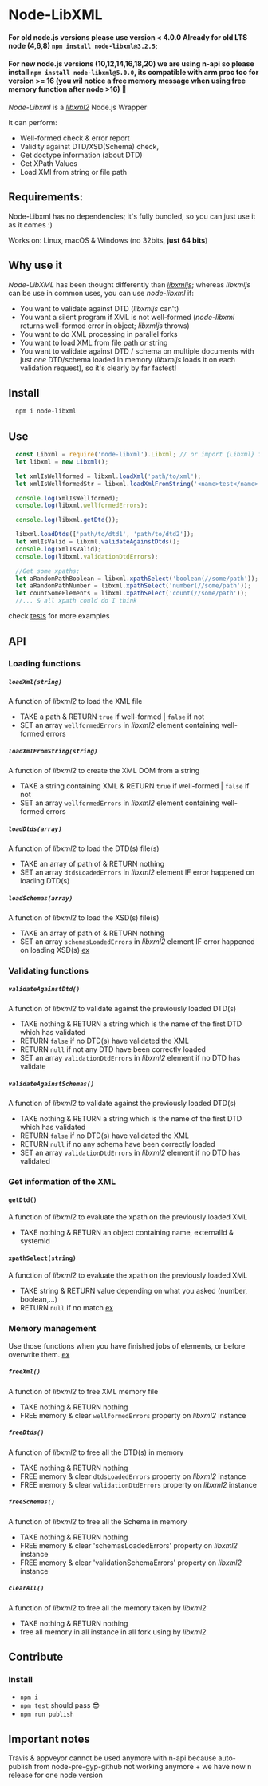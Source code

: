 # Node-LibXML

#### For old node.js versions please use version < 4.0.0 Already for old LTS node (4,6,8) `npm install node-libxml@3.2.5`;

#### For new node.js versions (10,12,14,16,18,20) we are using n-api so please install `npm install node-libxml@5.0.0`, its compatible with arm proc too for version >= 16 (you wil notice a free memory message when using free memory function after node >16) 🙂

_Node-Libxml_ is a _[libxml2]_ Node.js Wrapper

It can perform:

- Well-formed check & error report
- Validity against DTD/XSD(Schema) check,
- Get doctype information (about DTD)
- Get XPath Values
- Load XMl from string or file path

## Requirements:

Node-Libxml has no dependencies; it's fully bundled, so you can just use it as it comes :)

Works on: Linux, macOS & Windows (no 32bits, **just 64 bits**)

## Why use it

_Node-LibXML_ has been thought differently than _[libxmljs]_; whereas _libxmljs_ can be use in common uses, you can use _node-libxml_ if:

- You want to validate against DTD (_libxmljs_ can't)
- You want a silent program if XML is not well-formed (_node-libxml_ returns well-formed error in object; _libxmljs_ throws)
- You want to do XML processing in parallel forks
- You want to load XML from file path *or* string
- You want to validate against DTD / schema on multiple documents with just *one* DTD/schema loaded in memory (_libxmljs_ loads it on each validation request), so it's clearly by far fastest!

## Install

```bash
  npm i node-libxml
```

## Use

```javascript
  const Libxml = require('node-libxml').Libxml; // or import {Libxml} from 'node-libxml'
  let libxml = new Libxml();

  let xmlIsWellformed = libxml.loadXml('path/to/xml');
  let xmlIsWellformedStr = libxml.loadXmlFromString('<name>test</name>');

  console.log(xmlIsWellformed);
  console.log(libxml.wellformedErrors);

  console.log(libxml.getDtd());

  libxml.loadDtds(['path/to/dtd1', 'path/to/dtd2']);
  let xmlIsValid = libxml.validateAgainstDtds();
  console.log(xmlIsValid);
  console.log(libxml.validationDtdErrors);

  //Get some xpaths;
  let aRandomPathBoolean = libxml.xpathSelect('boolean(//some/path'));
  let aRandomPathNumber = libxml.xpathSelect('number(//some/path'));
  let countSomeElements = libxml.xpathSelect('count(//some/path'));
  //... & all xpath could do I think
```

check [tests](tests/libxml-test.spec.ts) for more examples

## API

### Loading functions

##### `loadXml(string)`

A function of _libxml2_ to load the XML file
* TAKE a path & RETURN `true` if well-formed | `false` if not
* SET an array `wellformedErrors` in _libxml2_ element containing well-formed errors

##### `loadXmlFromString(string)`

A function of _libxml2_ to create the XML DOM from a string
* TAKE a string containing XML & RETURN `true` if well-formed | `false` if not
* SET an array `wellformedErrors` in _libxml2_ element containing well-formed errors

##### `loadDtds(array)`

A function of _libxml2_ to load the DTD(s) file(s)
* TAKE an array of path of & RETURN nothing
* SET an array `dtdsLoadedErrors` in _libxml2_ element IF error happened on loading DTD(s)

##### `loadSchemas(array)`

A function of _libxml2_ to load the XSD(s) file(s)
* TAKE an array of path of & RETURN nothing
* SET an array `schemasLoadedErrors` in _libxml2_ element IF error happened on loading XSD(s)
[ex](tests/libxml-test.spec.ts#L206)

### Validating functions

##### `validateAgainstDtd()`

A function of _libxml2_ to validate against the previously loaded DTD(s)
* TAKE nothing & RETURN a string which is the name of the first DTD which has validated
* RETURN `false` if no DTD(s) have validated the XML
* RETURN `null` if not any DTD have been correctly loaded
* SET an array `validationDtdErrors` in _libxml2_ element if no DTD has validate

##### `validateAgainstSchemas()`

A function of _libxml2_ to validate against the previously loaded DTD(s)
* TAKE nothing & RETURN a string which is the name of the first DTD which has validated
* RETURN `false` if no DTD(s) have validated the XML
* RETURN `null` if no any schema have been correctly loaded
* SET an array `validationDtdErrors` in _libxml2_ element if no DTD has validated

### Get information of the XML

#### `getDtd()`

A function of _libxml2_ to evaluate the xpath on the previously loaded XML
* TAKE nothing & RETURN an object containing name, externalId & systemId

#### `xpathSelect(string)`

A function of _libxml2_ to evaluate the xpath on the previously loaded XML
* TAKE string & RETURN value depending on what you asked (number, boolean,...)
* RETURN `null` if no match
[ex](tests/libxml-test.spec.ts#L109)

### Memory management

Use those functions when you have finished jobs of elements, or before overwrite them.
[ex](tests/libxml-test.spec.tss#138)

##### `freeXml()`

A function of _libxml2_ to free XML memory file
* TAKE nothing & RETURN nothing
* FREE memory & clear `wellformedErrors` property on _libxml2_ instance

##### `freeDtds()`

A function of _libxml2_ to free all the DTD(s) in memory
* TAKE nothing & RETURN nothing
* FREE memory & clear `dtdsLoadedErrors` property on _libxml2_ instance
* FREE memory & clear `validationDtdErrors` property on _libxml2_ instance

##### `freeSchemas()`

A function of _libxml2_ to free all the Schema in memory
* TAKE nothing & RETURN nothing
* FREE memory & clear 'schemasLoadedErrors' property on _libxml2_ instance
* FREE memory & clear 'validationSchemaErrors' property on _libxml2_ instance

##### `clearAll()`

A function of _libxml2_ to free all the memory taken by _libxml2_
* TAKE nothing & RETURN nothing
* free all memory in all instance in all fork using by _libxml2_

## Contribute

### Install

- `npm i`
- `npm test` should pass 😎
- `npm run publish`

## Important notes

Travis & appveyor cannot be used anymore with n-api because auto-publish from node-pre-gyp-github not working anymore + we have now n release for one node version


[libxml2]: https://gitlab.gnome.org/GNOME/libxml2
[libxmljs]: https://github.com/libxmljs/libxmljs
